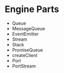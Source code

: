 # Engine Parts

- Queue
- MessageQueue
- EventEmitter
- Stream
- Stack
- PromiseQueue
- createClient
- Port
- PortStream
